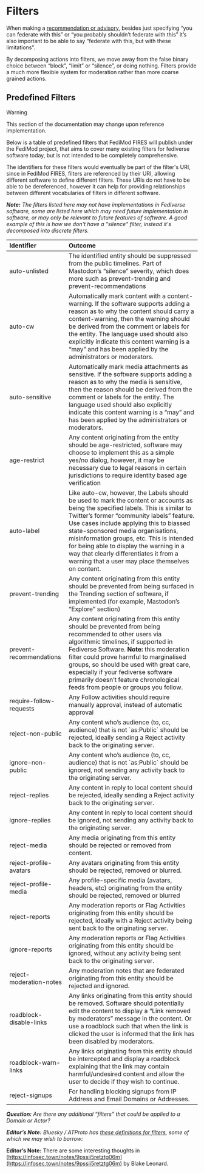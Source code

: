 # Filters

When making a [recommendation or advisory](./advisories-and-recommendations.md), besides just specifying “you can federate with this” or “you probably shouldn’t federate with this” it’s also important to be able to say “federate with this, but with these limitations”.

By decomposing actions into filters, we move away from the false binary choice between “block”, “limit” or “silence”, or doing nothing. Filters provide a much more flexible system for moderation rather than more coarse grained actions.

## Predefined Filters

> [!WARNING]
> This section of the documentation may change upon reference implementation.

Below is a table of predefined filters that FediMod FIRES will publish under the FediMod project, that aims to cover many existing filters for fediverse software today, but is not intended to be completely comprehensive.

The identifiers for these filters would eventually be part of the filter's URI, since in FediMod FIRES, filters are referenced by their URI, allowing different software to define different filters. These URIs do not have to be able to be dereferenced, however it can help for providing relationships between different vocabularies of filters in different software.

***Note:** The filters listed here may not have implementations in Fediverse software, some are listed here which may need future implementation in software, or may only be relevant to future features of software. A good example of this is how we don't have a "silence" filter, instead it's decomposed into discrete filters.*

| Identifier | Outcome |
| :---- | :---- |
| auto-unlisted | The identified entity should be suppressed from the public timelines.  Part of Mastodon’s “silence” severity, which does more such as prevent-trending and prevent-recommendations |
| auto-cw | Automatically mark content with a content-warning. If the software supports adding a reason as to why the content should carry a content-warning,  then the warning should be derived from the comment or labels for the entity. The language used should also explicitly indicate this content warning is a “may” and has been applied by the administrators or moderators. |
| auto-sensitive | Automatically mark media attachments as sensitive. If the software supports adding a reason as to why the media is sensitive, then the reason should be derived from the comment or labels for the entity. The language used should also explicitly indicate this content warning is a “may” and has been applied by the administrators or moderators. |
| age-restrict | Any content originating from the entity should be age-restricted, software may choose to implement this as a simple yes/no dialog, however, it may be necessary due to legal reasons in certain jurisdictions to require identity based age verification |
| auto-label | Like auto-cw, however, the Labels should be used to mark the content or accounts as being the specified labels. This is similar to Twitter’s former “community labels” feature. Use cases include applying this to  biassed state-sponsored media organisations, misinformation groups, etc. This is intended for being able to display the warning in a way that clearly differentiates it from a warning that a user may place themselves on content. |
| prevent-trending | Any content originating from this entity should be prevented from being surfaced in the Trending section of software, if implemented (for example, Mastodon’s “Explore” section) |
| prevent-recommendations | Any content originating from this entity should be prevented from being recommended to other users via algorithmic timelines, if supported in Fediverse Software. **Note:** this moderation filter could prove harmful to marginalised groups, so should be used with great care, especially if your fediverse software primarily doesn’t feature chronological feeds from people or groups you follow. |
| require-follow-requests | Any Follow activities should require manually approval, instead of automatic approval |
| reject-non-public | Any content who’s audience (to, cc, audience) that is not \`as:Public\` should be rejected, ideally sending a Reject activity back to the originating server. |
| ignore-non-public | Any content who’s audience (to, cc, audience) that is not \`as:Public\` should be ignored, not sending any activity back to the originating server. |
| reject-replies | Any content in reply to local content should be rejected, ideally sending a Reject activity back to the originating server. |
| ignore-replies | Any content in reply to local content should be ignored, not sending any activity back to the originating server. |
| reject-media | Any media originating from this entity should be rejected or removed from content. |
| reject-profile-avatars | Any avatars originating from this entity should be rejected, removed or blurred. |
| reject-profile-media | Any profile-specific media (avatars, headers, etc) originating from the entity should be rejected, removed or blurred  |
| reject-reports | Any moderation reports or Flag Activities originating from this entity should be rejected, ideally with a Reject activity being sent back to the originating server. |
| ignore-reports | Any moderation reports or Flag Activities originating from this entity should be ignored, without any activity being sent back to the originating server. |
| reject-moderation-notes | Any moderation notes that are federated originating from this entity should be rejected and ignored. |
| roadblock-disable-links | Any links originating from this entity should be removed. Software should potentially edit the content to display a “Link removed by moderators” message in the content. Or use a roadblock such that when the link is clicked the user is informed that the link has been disabled by moderators. |
| roadblock-warn-links | Any links originating from this entity should be intercepted and display a roadblock explaining that the link may contain harmful/undesired content and allow the user to decide if they wish to continue. |
| reject-signups | For handling blocking signups from IP Address and Email Domains or Addresses.

***Question:** Are there any additional “filters” that could be applied to a Domain or Actor?*

***Editor’s Note:** Bluesky  / ATProto has [these definitions for filters](https://github.com/bluesky-social/proposals/tree/main/0002-labeling-and-moderation-controls#the-possible-actions-on-a-label), some of which we may wish to borrow:*

**Editor’s Note:** There are some interesting thoughts in [https://infosec.town/notes/9pssii5retztg06m](https://infosec.town/notes/9pssii5retztg06m) by Blake Leonard.
